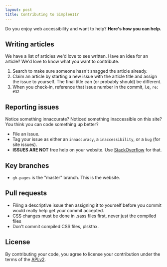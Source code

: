 ```yaml
---
layout: post
title: Contributing to SimpleA11Y
---
```

Do you enjoy web accessibility and want to help? **Here's how you can help.**

## Writing articles
We have a list of articles we'd love to see written. Have an idea for an article? We'd love to know what you want to contribute.

1. Search to make sure someone hasn't snagged the article already.
2. Claim an article by starting a new issue with the article title and assign the issue to yourself. The final title can (or probably should) be different.
3. When you check-in, reference that issue number in the commit, i.e, `re: #32`

## Reporting issues
Notice something innaccurate? Noticed something inaccessible on this site? You think you can code something up better?

- File an issue.
- Tag your issue as either an `innaccuracy`, a `inaccessibility`, or a `bug` (for site issues).
- **ISSUES ARE NOT** free help on your website. Use [StackOverflow](http://stackoverflow.com) for that.

## Key branches

- `gh-pages` is the "master" branch. This is the website.

## Pull requests

- Filing a descriptive issue then assigning it to yourself before you commit would really help get your commit accepted.
- CSS changes must be done in .sass files first, never just the compiled files
- Don't commit compiled CSS files, plskthx.

## License

By contributing your code, you agree to license your contribution under the terms of the [APLv2](https://github.com/twitter/bootstrap/blob/master/LICENSE).
